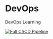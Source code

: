 # DevOps

DevOps Learning

[![Full CI/CD Pipeline](https://github.com/EkVid/DevOps/actions/workflows/ci-cd.yml/badge.svg)](https://github.com/EkVid/DevOps/actions/workflows/ci-cd.yml)
